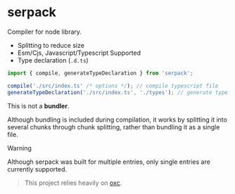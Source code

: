 # serpack

Compiler for node library.

- Splitting to reduce size
- Esm/Cjs, Javascript/Typescript Supported
- Type declaration (`.d.ts`)

```ts
import { compile, generateTypeDeclaration } from 'serpack';

compile('./src/index.ts' /* options */); // compile typescript file
generateTypeDeclaration('./src/index.ts', './types'); // generate type declarations
```

This is not a **bundler**.

Although bundling is included during compilation, it works by splitting it into several chunks through chunk splitting, rather than bundling it as a single file.

> [!WARNING]  
> Although serpack was built for multiple entries, only single entries are currently supported.

> This project relies heavily on [oxc](https://github.com/oxc-project/oxc).
